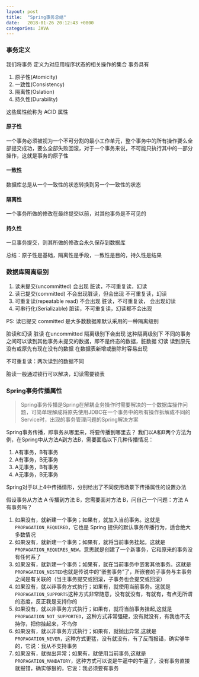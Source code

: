 ```yaml
---
layout: post
title:  "Spring事务总结"
date:   2018-01-26 20:12:43 +0800
categories: JAVA
---
```


### 事务定义
我们将事务 定义为对应用程序状态的相关操作的集合
事务具有

1. 原子性(Atomicity)
2. 一致性(Consistency)
3. 隔离性(Oslation)
4. 持久性(Durability)

这些属性统称为 ACID 属性

#### 原子性
一个事务必须被视为一个不可分割的最小工作单元，整个事务中的所有操作要么全部提交成功，要么全部失败回滚，对于一个事务来说，不可能只执行其中的一部分操作，这就是事务的原子性

#### 一致性
数据库总是从一个一致性的状态转换到另一个一致性的状态

#### 隔离性
一个事务所做的修改在最终提交以前，对其他事务是不可见的

#### 持久性
一旦事务提交，则其所做的修改会永久保存到数据库

总结：原子性是基础，隔离性是手段，一致性是目的，持久性是结果

### 数据库隔离级别
1. 读未提交(uncommitted) 会出现 脏读，不可重复读，幻读
2. 读已提交(committed) 不会出现脏读，但会出现 不可重复读，幻读
3. 可重复读(repeatable read) 不会出现 脏读，不可重复读， 会出现幻读
4. 可串行化(Serializable) 脏读，不可重复读，幻读都不会出现

PS: 读已提交 committed 是大多数数据库默认采用的一种隔离级别

脏读和幻读
脏读 在uncommitted 隔离级别下会出现 这种隔离级别下 不同的事务之间可以读到其他事务未提交的数据，即不是终态的数据，脏数据
幻读 读到原先没有或原先有现在没有的数据 在数据表新增或删除时容易出现

不可重复读：两次读到的数据不同

脏读一般通过锁行可以解决，幻读需要锁表

### Spring事务传播属性
> Spring事务传播是Spring在解耦业务操作时需要解决的一个数据库操作问题，可简单理解成将原先使用JDBC在一个事务中的所有操作拆解成不同的Service时，出现的事务管理问题的Spring解决方案

Spring事务传播，即事务从哪里来，将要传播到哪里去？
我们以A和B两个方法为例，在Spring中从方法A到方法B，需要面临以下几种传播情况：
1. A有事务，B有事务
2. A有事务，B无事务
3. A无事务，B有事务
4. A无事务，B无事务

Spring对于以上4中传播情形，分别给出了不同使用场景下传播属性的设置办法

假设事务从方法 A 传播到方法 B，您需要面对方法 B，问自己一个问题：方法 A 有事务吗？

1. 如果没有，就新建一个事务；如果有，就加入当前事务。这就是`PROPAGATION_REQUIRED`，它也是 Spring 提供的默认事务传播行为，适合绝大多数情况
2. 如果没有，就新建一个事务；如果有，就将当前事务挂起。这就是`PROPAGATION_REQUIRES_NEW`，意思就是创建了一个新事务，它和原来的事务没有任何系了
3. 如果没有，就新建一个事务；如果有，就在当前事务中嵌套其他事务。这就是`PROPAGATION_NESTED`也就是传说中的“嵌套事务”了，所嵌套的子事务与主事务之间是有关联的（当主事务提交或回滚，子事务也会提交或回滚）
4. 如果没有，就以非事务方式执行；如果有，就使用当前事务。这就是`PROPAGATION_SUPPORTS`这种方式非常随意，没有就没有，有就有，有点无所谓的态度，反正我是支持你的
5. 如果没有，就以非事务方式执行；如果有，就将当前事务挂起,这就是`PROPAGATION_NOT_SUPPORTED`，这种方式非常强硬，没有就没有，有我也不支持你，把你挂起来，不鸟你
6. 如果没有，就以非事务方式执行；如果有，就抛出异常,这就是`PROPAGATION_NEVER`，这种方式更猛，没有就没有，有了反而报错，确实够牛的，它说：我从不支持事务
7. 如果没有，就抛出异常；如果有，就使用当前事务,这就是`PROPAGATION_MANDATORY`，这种方式可以说是牛逼中的牛逼了，没有事务直接就报错，确实够狠的，它说：我必须要有事务



